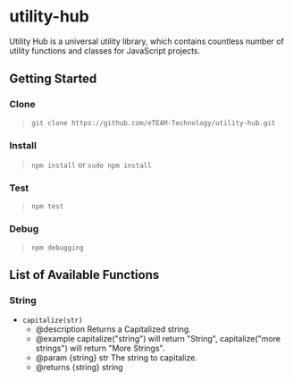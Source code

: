 # utility-hub
Utility Hub is a universal utility library, which contains countless number of utility functions and classes for JavaScript projects.

## Getting Started
### Clone
> ``` git clone https://github.com/eTEAM-Technology/utility-hub.git ```
### Install
> ``` npm install ``` or ``` sudo npm install ```
### Test
> ``` npm test ```
### Debug
> ``` npm debugging ```
## List of Available Functions
### String
  - ```capitalize(str)```
    * @description Returns a Capitalized string.
    * @example capitalize("string") will return "String", capitalize("more strings") will return "More Strings".
    * @param  {string} str The string to capitalize.
    * @returns {string} string